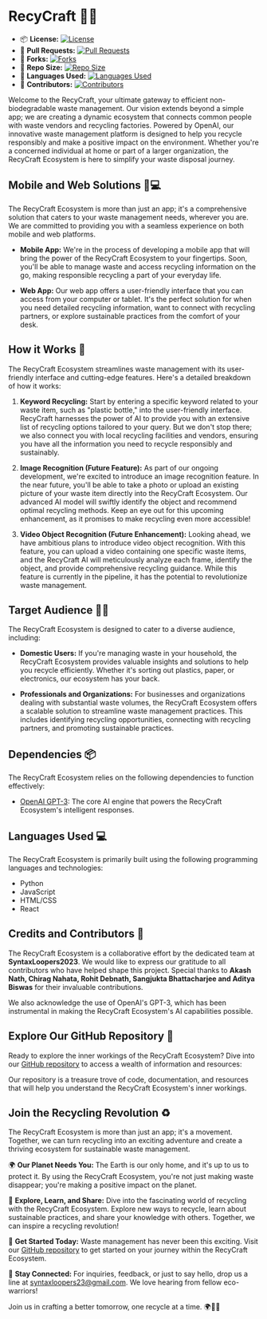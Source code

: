 # RecyCraft 🌱🤖

- 📦 **License:** [![License](https://img.shields.io/badge/license-MIT-blue.svg)](https://github.com/syntaxLoopers2023/SIH-project/blob/main/LICENSE)
- 🔄 **Pull Requests:** [![Pull Requests](https://img.shields.io/github/issues-pr/syntaxLoopers2023/SIH-project)](https://github.com/syntaxLoopers2023/SIH-project/pulls)
- 🍴 **Forks:** [![Forks](https://img.shields.io/github/forks/syntaxLoopers2023/SIH-project)](https://github.com/syntaxLoopers2023/SIH-project/network/members)
- 📏 **Repo Size:** [![Repo Size](https://img.shields.io/github/repo-size/syntaxLoopers2023/SIH-project)](https://github.com/syntaxLoopers2023/SIH-project)
- 💼 **Languages Used:** [![Languages Used](https://img.shields.io/github/languages/count/syntaxLoopers2023/SIH-project)](https://github.com/syntaxLoopers2023/SIH-project)
- 👥 **Contributors:** [![Contributors](https://img.shields.io/github/contributors/syntaxLoopers2023/SIH-project)](https://github.com/syntaxLoopers2023/SIH-project/graphs/contributors)

Welcome to the RecyCraft, your ultimate gateway to efficient non-biodegradable waste management. Our vision extends beyond a simple app; we are creating a dynamic ecosystem that connects common people with waste vendors and recycling factories. Powered by OpenAI, our innovative waste management platform is designed to help you recycle responsibly and make a positive impact on the environment. Whether you're a concerned individual at home or part of a larger organization, the RecyCraft Ecosystem is here to simplify your waste disposal journey.

## Mobile and Web Solutions 📱💻

The RecyCraft Ecosystem is more than just an app; it's a comprehensive solution that caters to your waste management needs, wherever you are. We are committed to providing you with a seamless experience on both mobile and web platforms.

- **Mobile App:** We're in the process of developing a mobile app that will bring the power of the RecyCraft Ecosystem to your fingertips. Soon, you'll be able to manage waste and access recycling information on the go, making responsible recycling a part of your everyday life.

- **Web App:** Our web app offers a user-friendly interface that you can access from your computer or tablet. It's the perfect solution for when you need detailed recycling information, want to connect with recycling partners, or explore sustainable practices from the comfort of your desk.

## How it Works 🔄

The RecyCraft Ecosystem streamlines waste management with its user-friendly interface and cutting-edge features. Here's a detailed breakdown of how it works:

1. **Keyword Recycling:** Start by entering a specific keyword related to your waste item, such as "plastic bottle," into the user-friendly interface. RecyCraft harnesses the power of AI to provide you with an extensive list of recycling options tailored to your query. But we don't stop there; we also connect you with local recycling facilities and vendors, ensuring you have all the information you need to recycle responsibly and sustainably.

2. **Image Recognition (Future Feature):** As part of our ongoing development, we're excited to introduce an image recognition feature. In the near future, you'll be able to take a photo or upload an existing picture of your waste item directly into the RecyCraft Ecosystem. Our advanced AI model will swiftly identify the object and recommend optimal recycling methods. Keep an eye out for this upcoming enhancement, as it promises to make recycling even more accessible!

3. **Video Object Recognition (Future Enhancement):** Looking ahead, we have ambitious plans to introduce video object recognition. With this feature, you can upload a video containing one specific waste items, and the RecyCraft AI will meticulously analyze each frame, identify the object, and provide comprehensive recycling guidance. While this feature is currently in the pipeline, it has the potential to revolutionize waste management.

## Target Audience 🏡🏢

The RecyCraft Ecosystem is designed to cater to a diverse audience, including:

- **Domestic Users:** If you're managing waste in your household, the RecyCraft Ecosystem provides valuable insights and solutions to help you recycle efficiently. Whether it's sorting out plastics, paper, or electronics, our ecosystem has your back.

- **Professionals and Organizations:** For businesses and organizations dealing with substantial waste volumes, the RecyCraft Ecosystem offers a scalable solution to streamline waste management practices. This includes identifying recycling opportunities, connecting with recycling partners, and promoting sustainable practices.

## Dependencies 📦

The RecyCraft Ecosystem relies on the following dependencies to function effectively:

- [OpenAI GPT-3](https://github.com/openai/gpt-3): The core AI engine that powers the RecyCraft Ecosystem's intelligent responses.

## Languages Used 💻

The RecyCraft Ecosystem is primarily built using the following programming languages and technologies:

- Python
- JavaScript
- HTML/CSS
- React

## Credits and Contributors 👥

The RecyCraft Ecosystem is a collaborative effort by the dedicated team at **SyntaxLoopers2023**. We would like to express our gratitude to all contributors who have helped shape this project. Special thanks to **Akash Nath, Chirag Nahata, Rohit Debnath, Sangjukta Bhattacharjee and Aditya Biswas** for their invaluable contributions.

We also acknowledge the use of OpenAI's GPT-3, which has been instrumental in making the RecyCraft Ecosystem's AI capabilities possible.

## Explore Our GitHub Repository 🚀

Ready to explore the inner workings of the RecyCraft Ecosystem? Dive into our [GitHub repository](https://github.com/syntaxLoopers2023/SIH-project) to access a wealth of information and resources:



Our repository is a treasure trove of code, documentation, and resources that will help you understand the RecyCraft Ecosystem's inner workings.

## Join the Recycling Revolution ♻️

The RecyCraft Ecosystem is more than just an app; it's a movement. Together, we can turn recycling into an exciting adventure and create a thriving ecosystem for sustainable waste management.

🌍 **Our Planet Needs You:** The Earth is our only home, and it's up to us to protect it. By using the RecyCraft Ecosystem, you're not just making waste disappear; you're making a positive impact on the planet.

🌟 **Explore, Learn, and Share:** Dive into the fascinating world of recycling with the RecyCraft Ecosystem. Explore new ways to recycle, learn about sustainable practices, and share your knowledge with others. Together, we can inspire a recycling revolution!

🚀 **Get Started Today:** Waste management has never been this exciting. Visit our [GitHub repository](https://github.com/syntaxLoopers2023/SIH-project) to get started on your journey within the RecyCraft Ecosystem.

📧 **Stay Connected:** For inquiries, feedback, or just to say hello, drop us a line at [syntaxloopers23@gmail.com](mailto:syntaxloopers23@gmail.com). We love hearing from fellow eco-warriors!

Join us in crafting a better tomorrow, one recycle at a time. 🌍🌟🌱